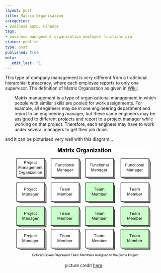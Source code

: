```yaml
---
layout: post
title: Matrix Organisation
categories:
- Business &amp; Finance
tags:
- business management organisation employee functions pro
status: publish
type: post
published: true
meta:
  _edit_last: '1'
---
```

This type of company management is very different from a traditional hierarchial bureacracy, where each employee reports to only one supervisor. The definition of Matrix Organsation as given in <a class="vt-p" href="http://en.wikipedia.org/wiki/Matrix_management">WIki</a>:
<p style="padding-left: 30px;">Matrix management is a type of organizational management in which people with similar skills are pooled for work assignments. For example, all engineers may be in one engineering department and report to an engineering manager, but these same engineers may be assigned to different projects and report to a project manager while working on that project. Therefore, each engineer may have to work under several managers to get their job done.</p>
and it can be picturised very well with this diagram...
<p style="text-align: center;"><img class="aligncenter size-full wp-image-615" title="matrix_organization" src="/img/matrix_organization.gif" alt="" width="432" height="358" /></p>
<p style="text-align: center;">picture credit <a class="vt-p" href="http://www.project-management-course.info/wp-content/uploads/2008/02/matrix_organization.gif">here</a></p>
